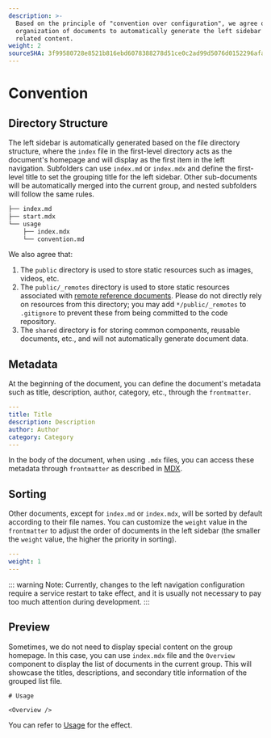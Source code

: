 ```yaml
---
description: >-
  Based on the principle of "convention over configuration", we agree on the
  organization of documents to automatically generate the left sidebar and
  related content.
weight: 2
sourceSHA: 3f99580728e8521b816ebd6078388278d51ce0c2ad99d5076d0152296afae3fe
---
```


# Convention

## Directory Structure

The left sidebar is automatically generated based on the file directory structure, where the `index` file in the first-level directory acts as the document's homepage and will display as the first item in the left navigation. Subfolders can use `index.md` or `index.mdx` and define the first-level title to set the grouping title for the left sidebar. Other sub-documents will be automatically merged into the current group, and nested subfolders will follow the same rules.

```sh
├── index.md
├── start.mdx
└── usage
    ├── index.mdx
    └── convention.md
```

We also agree that:

1. The `public` directory is used to store static resources such as images, videos, etc.
2. The `public/_remotes` directory is used to store static resources associated with [remote reference documents](./reference). Please do not directly rely on resources from this directory; you may add `*/public/_remotes` to `.gitignore` to prevent these from being committed to the code repository.
3. The `shared` directory is for storing common components, reusable documents, etc., and will not automatically generate document data.

## Metadata

At the beginning of the document, you can define the document's metadata such as title, description, author, category, etc., through the `frontmatter`.

```yaml
---
title: Title
description: Description
author: Author
category: Category
---
```

In the body of the document, when using `.mdx` files, you can access these metadata through `frontmatter` as described in [MDX](./mdx).

## Sorting

Other documents, except for `index.md` or `index.mdx`, will be sorted by default according to their file names. You can customize the `weight` value in the `frontmatter` to adjust the order of documents in the left sidebar (the smaller the `weight` value, the higher the priority in sorting).

```yaml
---
weight: 1
---
```

::: warning
Note: Currently, changes to the left navigation configuration require a service restart to take effect, and it is usually not necessary to pay too much attention during development.
:::

## Preview

Sometimes, we do not need to display special content on the group homepage. In this case, you can use `index.mdx` file and the `Overview` component to display the list of documents in the current group. This will showcase the titles, descriptions, and secondary title information of the grouped list file.

```mdx
# Usage

<Overview />
```

You can refer to [Usage](./) for the effect.
